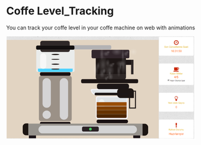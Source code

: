 # Coffe Level_Tracking

You can track your coffe level in your coffe machine on web with animations

![alt text](https://github.com/taskma/Coffe_Level_Track/blob/master/coffelevel.PNG)
